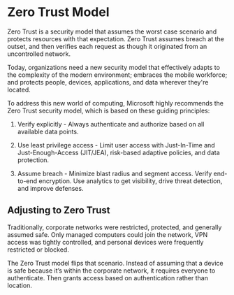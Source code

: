# Zero Trust Model

Zero Trust is a security model that assumes the worst case scenario and protects resources with that expectation. Zero Trust assumes breach at the outset, and then verifies each request as though it originated from an uncontrolled network.

Today, organizations need a new security model that effectively adapts to the complexity of the modern environment; embraces the mobile workforce; and protects people, devices, applications, and data wherever they're located.

To address this new world of computing, Microsoft highly recommends the Zero Trust security model, which is based on these guiding principles:

1) Verify explicitly - Always authenticate and authorize based on all available data points.

2) Use least privilege access - Limit user access with Just-In-Time and Just-Enough-Access (JIT/JEA), risk-based adaptive policies, and data protection.

3) Assume breach - Minimize blast radius and segment access. Verify end-to-end encryption. Use analytics to get visibility, drive threat detection, and improve defenses.

## Adjusting to Zero Trust

Traditionally, corporate networks were restricted, protected, and generally assumed safe. Only managed computers could join the network, VPN access was tightly controlled, and personal devices were frequently restricted or blocked.

The Zero Trust model flips that scenario. Instead of assuming that a device is safe because it’s within the corporate network, it requires everyone to authenticate. Then grants access based on authentication rather than location.

